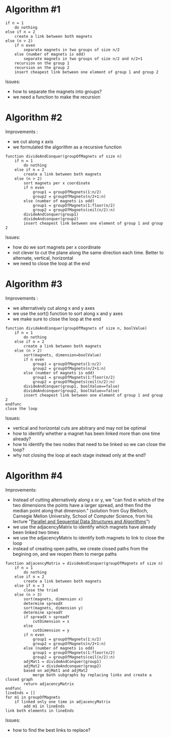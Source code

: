 # Algorithm #1

```
if n = 1
	do nothing
else if n = 2
	create a link between both magnets
else (n > 2)
	if n even
		separate magnets in two groups of size n/2
	else (number of magnets is odd)
		separate magnets in two groups of size n/2 and n/2+1
	recursion on the group 1
	recursion on the group 2
	insert cheapest link between one element of group 1 and group 2
```
Issues:
- how to separate the magnets into groups?
- we need a function to make the recursion

# Algorithm #2

Improvements :
- we cut along x axis
- we formulated the algorithm as a recursive function

```
function divideAndConquer(groupOfMagnets of size n)
    if n = 1
        do nothing
    else if n = 2
        create a link between both magnets
    else (n > 2)
    	sort magnets per x coordinate
        if n even
            group1 = groupOfMagnets(1:n/2)
            group2 = groupOfMagnets(n/2+1:n)
        else (number of magnets is odd)
            group1 = groupOfMagnets(1:floor(n/2)
            group2 = groupOfMagnets(ceil(n/2):n)
        divideAndConquer(group1)
        divideAndconquer(group2)
		insert cheapest link between one element of group 1 and group 2

```

Issues:
- how do we sort magnets per x coordinate
- not clever to cut the plane along the same direction each time. Better to alternate, vertical, horizontal
- we need to close the loop at the end

# Algorithm #3

Improvements :
- we alternatively cut along x and y axes 
- we use the sort() function to sort along x and y axes
- we make sure to close the loop at the end

```
function divideAndConquer(groupOfMagnets of size n, boolValue)
    if n = 1
        do nothing
    else if n = 2
        create a link between both magnets
    else (n > 2)
    	sort(magnets, dimension=boolValue)
        if n even
            group1 = groupOfMagnets(1:n/2)
            group2 = groupOfMagnets(n/2+1:n)
        else (number of magnets is odd)
            group1 = groupOfMagnets(1:floor(n/2)
            group2 = groupOfMagnets(ceil(n/2):n)
        divideAndConquer(group1, boolValue==false)
        divideAndconquer(group2, boolValue==false)
		insert cheapest link between one element of group 1 and group 2
endfunc
close the loop
```
Issues:
- vertical and horizontal cuts are abitrary and may not be optimal
- how to identify whether a magnet has been linked more than one time already?
- how to identify the two nodes that need to be linked so we can close the loop?
- why not closing the loop at each stage instead only at the end?

# Algorithm #4

Improvements:
- Instead of cutting alternatively along x or y, we "can find in which of the two dimensions the points have a larger spread, and then find the median point along that dimension." (solution from Guy Blelloch, Carnegie Mellon University, School of Computer Science, from his lecture "[Parallel and Sequential Data Structures and Algorithms](http://www.cs.cmu.edu/afs/cs/academic/class/15210-f12/www/lectures/lecture04.pdf)")
- we use the adjacencyMatrix to identify which magnets have already been linked two times
- we use the adjacencyMatrix to identify both magnets to link to close the loop
- instead of creating open paths, we create closed paths from the begining on, and we reopen them to merge paths

```
function adjacencyMatrix = divideAndConquer(groupOfMagnets of size n)
    if n = 1
        do nothing
    else if n = 2
        create a link between both magnets
    else if n = 3 
    	close the triad
    else (n > 3)
    	sort(magnets, dimension x)
        determine spreadX
        sort(magnets, dimension y)
        determine spreadY
        if spreadX > spreadY
        	cutDimension = x
        else
        	cutDimension = y
        if n even
            group1 = groupOfMagnets(1:n/2)
            group2 = groupOfMagnets(n/2+1:n)
        else (number of magnets is odd)
            group1 = groupOfMagnets(1:floor(n/2)
            group2 = groupOfMagnets(ceil(n/2):n)
        adjMat1 = divideAndConquer(group1)
        adjMat2 = divideAndconquer(group2)
    	based on adjMat1 and adjMat2
        	merge both subgraphs by replacing links and create a closed graph
        return adjacencyMatrix
endfunc
lineEnds = []
for m1 in groupOfMagnets
	if linked only one time in adjacencyMatrix
    	add m1 in lineEnds
link both elements in lineEnds
```

Issues:
- how to find the best links to replace?